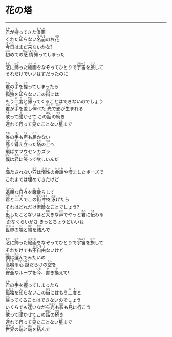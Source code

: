 # 花の塔
---
<lyric>
<ruby>君<rt>きみ</rt></ruby>が<ruby>持<rt>も</rt></ruby>ってきた<ruby>漫画<rt>まんが</rt></ruby><br/>&#13;
くれた<ruby>知<rt>し</rt></ruby>らない<ruby>名前<rt>なまえ</rt></ruby>のお<ruby>花<rt>はな</rt></ruby><br/>&#13;
<ruby>今日<rt>きょう</rt></ruby>はまだ<ruby>来<rt>こ</rt></ruby>ないかな?<br/>&#13;
<ruby>初<rt>はじ</rt></ruby>めての<ruby>感情<rt>かんじょう</rt></ruby><ruby>知<rt>し</rt></ruby>ってしまった<br/>&#13;
<br/>&#13;
<ruby>窓<rt>まど</rt></ruby>に<ruby>飾<rt>かざ</rt></ruby>った<ruby>絵画<rt>かいが</rt></ruby>をなぞってひとりで<ruby>宇宙<rt>うちゅう</rt></ruby>を<ruby>旅<rt>たび</rt></ruby>して<br/>&#13;
それだけでいいはずだったのに<br/>&#13;
<br/>&#13;
<ruby>君<rt>きみ</rt></ruby>の<ruby>手<rt>て</rt></ruby>を<ruby>握<rt>にぎ</rt></ruby>ってしまったら<br/>&#13;
<ruby>孤独<rt>こどく</rt></ruby>を<ruby>知<rt>し</rt></ruby>らないこの<ruby>街<rt>まち</rt></ruby>には<br/>&#13;
もう<ruby>二<rt>に</rt></ruby><ruby>度<rt>ど</rt></ruby>と<ruby>帰<rt>かえ</rt></ruby>ってくることはできないのでしょう<br/>&#13;
<ruby>君<rt>きみ</rt></ruby>が<ruby>手<rt>て</rt></ruby>を<ruby>差<rt>さ</rt></ruby>し<ruby>伸<rt>の</rt></ruby>べた <ruby>光<rt>ひかり</rt></ruby>で<ruby>影<rt>かげ</rt></ruby>が<ruby>生<rt>う</rt></ruby>まれる<br/>&#13;
<ruby>歌<rt>うた</rt></ruby>って<ruby>聞<rt>き</rt></ruby>かせて この<ruby>話<rt>はなし</rt></ruby>の<ruby>続<rt>つづ</rt></ruby>き<br/>&#13;
<ruby>連<rt>つ</rt></ruby>れて<ruby>行<rt>い</rt></ruby>って<ruby>見<rt>み</rt></ruby>たことない<ruby>星<rt>ほし</rt></ruby>まで<br/>&#13;
<br/>&#13;
<ruby>誰<rt>だれ</rt></ruby>の<ruby>手<rt>て</rt></ruby>も<ruby>声<rt>こえ</rt></ruby>も<ruby>届<rt>とど</rt></ruby>かない<br/>&#13;
<ruby>高<rt>たか</rt></ruby>く<ruby>聳<rt>そび</rt></ruby>え<ruby>立<rt>た</rt></ruby>った<ruby>塔<rt>とう</rt></ruby>の<ruby>上<rt>うえ</rt></ruby>へ<br/>&#13;
<ruby>飛<rt>と</rt></ruby>ばすフウセンカズラ<br/>&#13;
<ruby>僕<rt>ぼく</rt></ruby>は<ruby>君<rt>きみ</rt></ruby>に<ruby>笑<rt>わら</rt></ruby>って<ruby>欲<rt>ほ</rt></ruby>しいんだ<br/>&#13;
<br/>&#13;
<ruby>満<rt>み</rt></ruby>たされない<ruby>穴<rt>あな</rt></ruby>は<ruby>惰性<rt>だせい</rt></ruby>の<ruby>会話<rt>かいわ</rt></ruby>や<ruby>澄<rt>す</rt></ruby>ましたポーズで<br/>&#13;
これまでは<ruby>埋<rt>う</rt></ruby>めてきたけど<br/>&#13;
<br/>&#13;
<ruby>退屈<rt>たいくつ</rt></ruby>な<ruby>日々<rt>ひび</rt></ruby>を<ruby>蹴散<rt>けち</rt></ruby>らして<br/>&#13;
<ruby>君<rt>きみ</rt></ruby>と<ruby>二人<rt>ふたり</rt></ruby>でこの<ruby>街中<rt>まちじゅう</rt></ruby>を<ruby>泳<rt>およ</rt></ruby>げたら<br/>&#13;
それはどれだけ<ruby>素敵<rt>すてき</rt></ruby>なことでしょう?<br/>&#13;
<ruby>出<rt>だ</rt></ruby>したことないほど<ruby>大<rt>おお</rt></ruby>きな<ruby>声<rt>こえ</rt></ruby>でやっと<ruby>君<rt>きみ</rt></ruby>に<ruby>伝<rt>つた</rt></ruby>わる<br/>&#13;
<ruby>歪<rt>いびつ</rt></ruby>なくらいがさ きっとちょうどいいね<br/>&#13;
<ruby>世界<rt>せかい</rt></ruby>の<ruby>端<rt>はじ</rt></ruby>と<ruby>端<rt>はじ</rt></ruby>を<ruby>結<rt>むす</rt></ruby>んで<br/>&#13;
<br/>&#13;
<ruby>窓<rt>まど</rt></ruby>に<ruby>飾<rt>かざ</rt></ruby>った<ruby>絵画<rt>かいが</rt></ruby>をなぞってひとりで<ruby>宇宙<rt>うちゅう</rt></ruby>を<ruby>旅<rt>たび</rt></ruby>して<br/>&#13;
それだけでも<ruby>不自由<rt>ふじゆう</rt></ruby>ないけど<br/>&#13;
<ruby>僕<rt>ぼく</rt></ruby>は<ruby>選<rt>えら</rt></ruby>んでみたいの<br/>&#13;
<ruby>高鳴<rt>たかな</rt></ruby>る<ruby>心<rt>こころ</rt></ruby> <ruby>謎<rt>なぞ</rt></ruby>だらけの<ruby>空<rt>そら</rt></ruby>を<br/>&#13;
<ruby>安全<rt>あんぜん</rt></ruby>なループを<ruby>今<rt>いま</rt></ruby>、<ruby>書<rt>か</rt></ruby>き<ruby>換<rt>か</rt></ruby>えて!<br/>&#13;
<br/>&#13;
<ruby>君<rt>きみ</rt></ruby>の<ruby>手<rt>て</rt></ruby>を<ruby>握<rt>にぎ</rt></ruby>ってしまったら<br/>&#13;
<ruby>孤独<rt>こどく</rt></ruby>を<ruby>知<rt>し</rt></ruby>らないこの<ruby>街<rt>まち</rt></ruby>にはもう<ruby>二<rt>に</rt></ruby><ruby>度<rt>ど</rt></ruby>と<br/>&#13;
<ruby>帰<rt>かえ</rt></ruby>ってくることはできないのでしょう<br/>&#13;
いくらでも<ruby>迷<rt>まよ</rt></ruby>いながら<ruby>光<rt>ひかり</rt></ruby>も<ruby>影<rt>かげ</rt></ruby>も<ruby>見<rt>み</rt></ruby>に<ruby>行<rt>い</rt></ruby>こう<br/>&#13;
<ruby>歌<rt>うた</rt></ruby>って<ruby>聞<rt>き</rt></ruby>かせてこの<ruby>話<rt>はなし</rt></ruby>の<ruby>続<rt>つづ</rt></ruby>き<br/>&#13;
<ruby>連<rt>つ</rt></ruby>れて<ruby>行<rt>い</rt></ruby>って<ruby>見<rt>み</rt></ruby>たことない<ruby>星<rt>ほし</rt></ruby>まで<br/>&#13;
<ruby>世界<rt>せかい</rt></ruby>の<ruby>端<rt>はじ</rt></ruby>と<ruby>端<rt>はじ</rt></ruby>を<ruby>結<rt>むす</rt></ruby>んで<br/>&#13;
</lyric>
